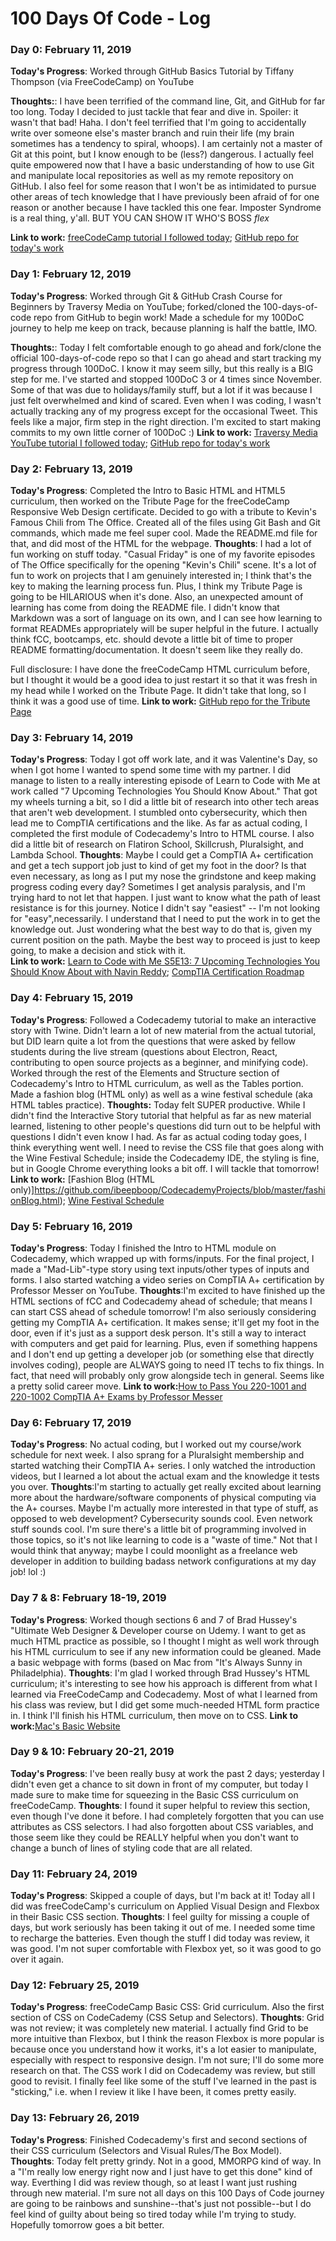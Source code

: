 # 100 Days Of Code - Log

### Day 0: February 11, 2019
**Today's Progress**: Worked through GitHub Basics Tutorial by Tiffany Thompson (via FreeCodeCamp) on YouTube

**Thoughts:**: I have been terrified of the command line, Git, and GitHub for far too long. Today I decided to just tackle that fear and dive in. Spoiler: it wasn't that bad! Haha. I don't feel terrified that I'm going to accidentally write over someone else's master branch and ruin their life (my brain sometimes has a tendency to spiral, whoops). I am certainly not a master of Git at this point, but I know enough to be (less?) dangerous. I actually feel quite empowered now that I have a basic understanding of how to use Git and manipulate local repositories as well as my remote repository on GitHub. I also feel for some reason that I won't be as intimidated to pursue other areas of tech knowledge that I have previously been afraid of for one reason or another because I have tackled this one fear. Imposter Syndrome is a real thing, y'all. BUT YOU CAN SHOW IT WHO'S BOSS *flex*

**Link to work:** [freeCodeCamp tutorial I followed today](https://www.youtube.com/watch?v=x0EYpi38Yp);
[GitHub repo for today's work](https://github.com/ibeepboop/testing123)

### Day 1: February 12, 2019
**Today's Progress**: Worked through Git & GitHub Crash Course for Beginners by Traversy Media on YouTube; forked/cloned the 100-days-of-code repo from GitHub to begin work! Made a schedule for my 100DoC journey to help me keep on track, because planning is half the battle, IMO.

**Thoughts:**: Today I felt comfortable enough to go ahead and fork/clone the official 100-days-of-code repo so that I can go ahead and start tracking my progress through 100DoC. I know it may seem silly, but this really is a BIG step for me. I've started and stopped 100DoC 3 or 4 times since November. Some of that was due to holidays/family stuff, but a lot if it was because I just felt overwhelmed and kind of scared. Even when I was coding, I wasn't actually tracking any of my progress except for the occasional Tweet. This feels like a major, firm step in the right direction. I'm excited to start making commits to my own little corner of 100DoC :)
**Link to work:** [Traversy Media YouTube tutorial I followed today](https://www.youtube.com/watch?v=SWYqp7iY_Tc);
[GitHub repo for today's work](https://github.com/ibeepboop/myAppSample)

### Day 2: February 13, 2019
**Today's Progress**: Completed the Intro to Basic HTML and HTML5 curriculum, then worked on the Tribute Page for the freeCodeCamp Responsive Web Design certificate. Decided to go with a tribute to Kevin's Famous Chili from The Office. Created all of the files using Git Bash and Git commands, which made me feel super cool. Made the README.md file for that, and did most of the HTML for the webpage. 
**Thoughts**: I had a lot of fun working on stuff today. "Casual Friday" is one of my favorite episodes of The Office specifically for the opening "Kevin's Chili" scene. It's a lot of fun to work on projects that I am genuinely interested in; I think that's the key to making the learning process fun. Plus, I think my Tribute Page is going to be HILARIOUS when it's done. Also, an unexpected amount of learning has come from doing the README file. I didn't know that Markdown was a sort of language on its own, and I can see how learning to format READMEs appropriately will be super helpful in the future. I actually think fCC, bootcamps, etc. should devote a little bit of time to proper README formatting/documentation. It doesn't seem like they really do.

 Full disclosure: I have done the freeCodeCamp HTML curriculum before, but I thought it would be a good idea to just restart it so that it was fresh in my head while I worked on the Tribute Page. It didn't take that long, so I think it was a good use of time.
**Link to work:** [GitHub repo for the Tribute Page](https://github.com/ibeepboop/freeCodeCamp-Tribute-Page)

### Day 3: February 14, 2019
**Today's Progress**: Today I got off work late, and it was Valentine's Day, so when I got home I wanted to spend some time with my partner. I did manage to listen to a really interesting episode of Learn to Code with Me at work called "7 Upcoming Technologies You Should Know About." That got my wheels turning a bit, so I did a little bit of research into other tech areas that aren't web development. I stumbled onto cybersecurity, which then lead me to CompTIA certifications and the like. As far as actual coding, I completed the first module of Codecademy's Intro to HTML course. I also did a little bit of research on Flatiron School, Skillcrush, Pluralsight, and Lambda School.
**Thoughts**: Maybe I could get a CompTIA A+ certification and get a tech support job just to kind of get my foot in the door? Is that even necessary, as long as I put my nose the grindstone and keep making progress coding every day? Sometimes I get analysis paralysis, and I'm trying hard to not let that happen. I just want to know what the path of least resistance is for this journey. Notice I didn't say "easiest" -- I'm not looking for "easy",necessarily. I understand that I need to put the work in to get the knowledge out. Just wondering what the best way to do that is, given my current position on the path. Maybe the best way to proceed is just to keep going, to make a decision and stick with it.  
**Link to work:** [Learn to Code with Me S5E13: 7 Upcoming Technologies You Should Know About with Navin Reddy](https://learntocodewith.me/podcast/emerging-technologies/); [CompTIA Certification Roadmap](https://certification.comptia.org/docs/default-source/downloadablefiles/it-certification-roadmap.pdf)

### Day 4: February 15, 2019
**Today's Progress**: Followed a Codecademy tutorial to make an interactive story with Twine. Didn't learn a lot of new material from the actual tutorial, but DID learn quite a lot from the questions that were asked by fellow students during the live stream (questions about Electron, React, contributing to open source projects as a beginner, and minifying code). Worked through the rest of the Elements and Structure section of Codecademy's Intro to HTML curriculum, as well as the Tables portion. Made a fashion blog (HTML only) as well as a wine festival schedule (aka HTML tables practice).
**Thoughts:** Today felt SUPER productive. While I didn't find the Interactive Story tutorial that helpful as far as new material learned, listening to other people's questions did turn out to be helpful with questions I didn't even know I had. As far as actual coding today goes, I think everything went well. I need to revise the CSS file that goes along with the Wine Festival Schedule; inside the Codecademy IDE, the styling is fine, but in Google Chrome everything looks a bit off. I will tackle that tomorrow!
**Link to work:** [Fashion Blog (HTML only)]https://github.com/ibeepboop/CodecademyProjects/blob/master/fashionBlog.html); [Wine Festival Schedule](https://github.com/ibeepboop/CodecademyProjects/tree/master/wineFestivalTable)

### Day 5: February 16, 2019
**Today's Progress**: Today I finished the Intro to HTML module on Codecademy, which wrapped up with forms/inputs. For the final project, I made a "Mad-Lib"-type story using text inputs/other types of inputs and forms. I also started watching a video series on CompTIA A+ certification by Professor Messer on YouTube.
**Thoughts**:I'm excited to have finished up the HTML sections of fCC and Codecademy ahead of schedule; that means I can start CSS ahead of schedule tomorrow! I'm also seriously considering getting my CompTIA A+ certification. It makes sense; it'll get my foot in the door, even if it's just as a support desk person. It's still a way to interact with computers and get paid for learning. Plus, even if something happens and I don't end up getting a developer job (or something else that directly involves coding), people are ALWAYS going to need IT techs to fix things. In fact, that need will probably only grow alongside tech in general. Seems like a pretty solid career move.
**Link to work:**[How to Pass You 220-1001 and 220-1002 CompTIA A+ Exams by Professor Messer](https://www.youtube.com/watch?v=OS9MJjNK6gA)

### Day 6: February 17, 2019
**Today's Progress**: No actual coding, but I worked out my course/work schedule for next week. I also sprang for a Pluralsight membership and started watching their CompTIA A+ series. I only watched the introduction videos, but I learned a lot about the actual exam and the knowledge it tests you over.
**Thoughts**:I'm starting to actually get really excited about learning more about the hardware/software components of physical computing via the A+ courses. Maybe I'm actually more interested in that type of stuff, as opposed to web development? Cybersecurity sounds cool. Even network stuff sounds cool. I'm sure there's a little bit of programming involved in those topics, so it's not like learning to code is a "waste of time." Not that I would think that anyway; maybe I could moonlight as a freelance web developer in addition to building badass network configurations at my day job! lol :)


### Day 7 & 8: February 18-19, 2019
**Today's Progress**: Worked though sections 6 and 7 of Brad Hussey's "Ultimate Web Designer & Developer course on Udemy. I want to get as much HTML practice as possible, so I thought I might as well work through his HTML curriculum to see if any new information could be gleaned. Made a basic webpage with forms (based on Mac from "It's Always Sunny in Philadelphia).
**Thoughts**: I'm glad I worked through Brad Hussey's HTML curriculum; it's interesting to see how his approach is different from what I learned via FreeCodeCamp and Codecademy. Most of what I learned from his class was review, but I did get some much-needed HTML form practice in. I think I'll finish his HTML curriculum, then move on to CSS.
**Link to work:**[Mac's Basic Website](https://github.com/ibeepboop/UltimateWebDeveloperCourse/blob/master/HTML/html_project.html)

### Day 9 & 10: February 20-21, 2019
**Today's Progress**: I've been really busy at work the past 2 days; yesterday I didn't even get a chance to sit down in front of my computer, but today I made sure to make time for squeezing in the Basic CSS curriculum on freeCodeCamp.
**Thoughts**: I found it super helpful to review this section, even though I've done it before. I had completely forgotten that you can use attributes as CSS selectors. I had also forgotten about CSS variables, and those seem like they could be REALLY helpful when you don't want to change a bunch of lines of styling code that are all related.

### Day 11: February 24, 2019
**Today's Progress**: Skipped a couple of days, but I'm back at it! Today all I did was freeCodeCamp's curriculum on Applied Visual Design and Flexbox in their Basic CSS section.
**Thoughts**: I feel guilty for missing a couple of days, but work seriously has been taking it out of me. I needed some time to recharge the batteries. Even though the stuff I did today was review, it was good. I'm not super comfortable with Flexbox yet, so it was good to go over it again.

### Day 12: February 25, 2019
**Today's Progress**: freeCodeCamp Basic CSS: Grid curriculum. Also the first section of CSS on CodeCademy (CSS Setup and Selectors).
**Thoughts**: Grid was not review; it was completely new material. I actually find Grid to be more intuitive than Flexbox, but I think the reason Flexbox is more popular is because once you understand how it works, it's a lot easier to manipulate, especially with respect to responsive design. I'm not sure; I'll do some more research on that. The CSS work I did on Codecademy was review, but still good to revisit. I finally feel like some of the stuff I've learned in the past is "sticking," i.e. when I review it like I have been, it comes pretty easily.

### Day 13: February 26, 2019
**Today's Progress**: Finished Codecademy's first and second sections of their CSS curriculum (Selectors and Visual Rules/The Box Model).
**Thoughts**: Today felt pretty grindy. Not in a good, MMORPG kind of way. In a "I'm really low energy right now and I just have to get this done" kind of way. Everthing I did was review though, so at least I want just rushing through new material. I'm sure not all days on this 100 Days of Code journey are going to be rainbows and sunshine--that's just not possible--but I do feel kind of guilty about being so tired today while I'm trying to study. Hopefully tomorrow goes a bit better.